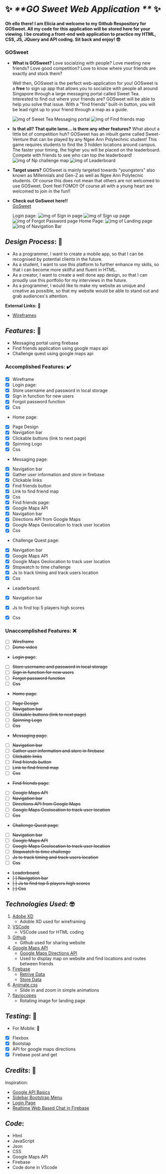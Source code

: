 #  ✨ _**GO Sweet Web Application **_ ✨

#### Oh ello there! I am Elicia and welcome to my Github Respository for GOSweet. All my code for this application will be stored here for your viewing. I be creating a front-end web application to practice my HTML, CSS, JS, JQuery and API coding. Sit back and enjoy! 😎

### GOSweet 
* **What is GOSweet?**
  Love socialzing with people? 
  Love meeting new friends? 
  Love good competition? 
  Love to know where your friends are exactly and stock them? 

  Well then, GOSweet is the perfect web-application for you! 
  GOSweet is a **free** to sign up app that allows you to socialize with people all around Singapore through a large messaging portal called Sweet Tea. Interested to find out where your friends are? GOSweet will be able to help you solve that issue. With a "find friends" built-in button, you will be lead right up to your friend through a map as a guide.
  
  ![img of Sweet Tea Messaging portal](wireframe/sweet%20tea%20screenshot.jpg)
  ![img of Find friends map](wireframe/map%20friend%20screeshot.jpg)
* **Is that all? That quite lame... is there any other features?** 
  What about a little bit of competition huh? 
  GOSweet has an inbuilt game called Sweet-Venture that can be played by any Ngee Ann Polytechnic student! This game requires students to find the 3 hidden locations around campus. The faster your timing, the higher you will be placed on the leaderboard. Compete with friends to see who can top the leaderboard!
  ![img of Np challenge map](wireframe/challenge%20screenshot.jpg)
  ![img of Leaderboard](wireframe/scoreboard%20screenshot.jpg)

* **Target users?** 
  GOSweet is mainly targeted towards "youngsters"  also known as Millennials and Gen-Z as well as Ngee Ann Polytecnic students. Of course this does not mean that others are not welcomed to use GOSweet. Dont feel FOMO!! Of course all with a young heart are welcomed to join in the fun!! 

* **Check out GoSweet here!!** <br>
  [GoSweet](https://eliphant-ng.github.io/)

  Login page: 
  ![img of Sign in page](wireframe/login%20screenshot.jpg)
  ![img of Sign up page](wireframe/register%20screenshot.jpg)
  ![img of Forgot Password page](wireframe/reset%20password%20screenshot.jpg)
  Home Page: 
  ![img of Landing page](wireframe/home%20page%20screenshot.jpg)
  ![img of Navigation Bar](wireframe/nav%20bar%20screenshot.jpg)

## _**Design Process**_: 🎨

*  As a programmer, I want to create a mobile app, so that I can be recognised by potential clients in the future. 
*  As a student, I want to use this platform to further enhance my skills, so that i can become more skillful and fluent in HTML.
*  As a creator, I want to create a well done app design, so that I can proudly use this portfolio for my interviews in the future. 
*  As a programmer, I would like to make my website as unique and creative as possible, so that my website would be able to stand out and grab audiences's attention. 

**External Links:** 🔗
* [Wireframes](file:///C:/Users/elici/Desktop/Y1S2/ID/Assignment%202/Wireframes.pdf)
  
## _**Features**_: 🌟
* Messaging portal using firebase 
* Find friends application using google maps api 
* Challenge quest using google maps api 
### **Accomplished Features:** ✔️
* [x] Wireframe
* [x] Login page: 
* [x] Store username and password in local storage
* [x] Sign in function for new users
* [x] Forgot password function
* [x] Css
  
* Home page: 
* [x] Page Design
* [x] Navigation bar
* [x] Clickable buttons (link to next page)
* [x] Spinning Logo
* [x] Css
  
* Messaging page: 
* [x] Navigation bar
* [x] Gather user information and store in firebase
* [x] Clickable links
* [x] Find friends button
* [x] Link to find friend map
* [x] Css
* [x] Find friends page: 
* [x] Google Maps API 
* [x] Navigation bar
* [x] Directions API from Google Maps
* [x] Google Maps Geolocation to track user location
* [x] Css
  
* Challenge Quest page:
* [x] Navigation bar
* [x] Google Maps API 
* [x] Google Maps Geolocation to track user location
* [x] Stopwatch to time challenge 
* [x] Js to track timing and track users location 
* [x] Css 
  
* Leaderboard: 
* [x] Navigation bar 
* [x] Js to find top 5 players high scores
* [x] Css

  

### **Unaccomplished Features:** ❌
* [ ] ~~Wireframe~~
* [ ] ~~Demo video~~
* ~~Login page~~: 
* [ ] ~~Store username and password in local storage~~
* [ ] ~~Sign in function for new users~~
* [ ] ~~Forgot password function~~ 
* [ ] ~~Css~~
  
* ~~Home page~~: 
* [ ] ~~Page Design~~
* [ ] ~~Navigation bar~~
* [ ] ~~Clickable buttons (link to next page)~~
* [ ] ~~Spinning Logo~~
* [ ] ~~Css~~
  
* ~~Messaging page~~: 
* [ ] ~~Navigation bar~~  
* [ ] ~~Gather user information and store in firebase~~
* [ ] ~~Clickable links~~
* [ ] ~~Find friends button~~
* [ ] ~~Link to find friend map~~
* [ ] ~~Css~~
  
* ~~Find friends page~~: 
* [ ] ~~Google Maps API~~
* [ ] ~~Navigation bar~~
* [ ] ~~Directions API from Google Maps~~
* [ ] ~~Google Maps Geolocation to track user location~~
* [ ] ~~Css~~
  
* ~~Challenge Quest page~~:
* [ ] ~~Navigation bar~~
* [ ] ~~Google Maps API~~ 
* [ ] ~~Google Maps Geolocation to track user location~~
* [ ] ~~Stopwatch to time challenge~~
* [ ] ~~Js to track timing and track users location~~
* [ ] ~~Css~~ 
  
* ~~Leaderboard~~:
* ~~[ ] Navigation bar~~ 
* ~~[ ] Js to find top 5 players high scores~~
* ~~[ ] Css~~
  
## _**Technologies Used**_: 🤓
1. [Adobe XD](https://www.adobe.com/sea/products/xd.html)
   * Adoble XD used for wireframing
2. [VSCode](https://code.visualstudio.com/)
   * VSCode used for HTML coding 
3. [Github](https://github.com/)
   * Github used for sharing website 
4. [Google Maps API](https://developers.google.com/maps/documentation/javascript/overview)
   * [Google Maps Directions API](https://developers.google.com/maps/documentation/directions/overview)
   * Used to display map on website and find locations and routes between friends
5. [Firebase](https://firebase.google.com/)
   * [Retrive Data](https://firebase.google.com/docs/database/admin/retrieve-data)
   * [Store Data](https://firebase.google.com/docs/database/admin/save-data)
6. [Animate.css](https://animate.style/)
   * Slide in and zoom in simple animations
7. [flaviocopes](https://flaviocopes.com/rotate-image/)
   * Rotating image for landing page 
  
## _**Testing**_: 🤔

* For Mobile: 📱
* [x] Flexbox
* [x] Bootstap
* [x] API for google maps directions
* [x] Firebase post and get 
   
## _**Credits**_: 🤗
Inspiration:
* [Google API Basics](https://www.youtube.com/watch?v=Zxf1mnP5zcw)
* [Sidebar Bootstrap Menu](https://www.youtube.com/watch?v=tWpXoi17oXk)
* [Login Page](https://www.youtube.com/watch?v=piG91X4sV2U&t=1232s)
* [Realtime Web Based Chat in Firebase](https://www.youtube.com/watch?v=CK2XEyVGc6c&t=21s)



## _**Code**_: 
* Html 
* JavaScript
* Json
* CSS
* Google Maps API 
* Firebase 
* Code done in VScode